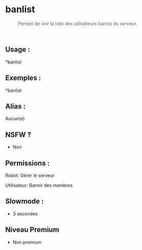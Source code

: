 # banlist

> Permet de voir la liste des utilisateurs bannis du serveur.

<br>

## Usage :

*banlist

## Exemples :

*banlist

## Alias :

Aucun(e)

## NSFW ?

- Non

## Permissions :

Robot: Gérer le serveur
<br>

Utilisateur: Bannir des membres

## Slowmode :

- 3 secondes

## Niveau Premium

- Non premium